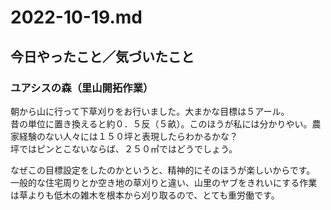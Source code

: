 # 2022-10-19.md  

## 今日やったこと／気づいたこと

### ユアシスの森（里山開拓作業）  

朝から山に行って下草刈りをお行いました。大まかな目標は５アール。  
昔の単位に置き換えると約０．５反（５畝）。このほうが私には分かりやい。農家経験のない人々には１５０坪と表現したらわかるかな？  
坪ではピンとこないならば、２５０㎡ではどうでしょう。  

なぜこの目標設定をしたのかというと、精神的にそのほうが楽しいからです。  
一般的な住宅周りとか空き地の草刈りと違い、山里のヤブをきれいにする作業は草よりも低木の雑木を根本から刈り取るので、とても重労働です。  


